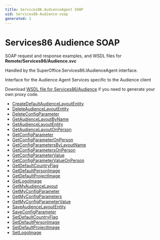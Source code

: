 ```yaml
---
title: Services86.AudienceAgent SOAP
uid: Services86-Audience-soap
generated: 1
---
```


# Services86 Audience SOAP

SOAP request and response examples, and WSDL files for **Remote/Services86/Audience.svc**

Handled by the <see cref="T:SuperOffice.Services86.IAudienceAgent">SuperOffice.Services86.IAudienceAgent</see> interface.

Interface for the Audience Agent
Services specific to the Audience client

Download [WSDL file for Services86/Audience](../Services86-Audience.md) if you need to generate your own proxy code.

* [CreateDefaultAudienceLayoutEntity](CreateDefaultAudienceLayoutEntity.md)
* [DeleteAudienceLayoutEntity](DeleteAudienceLayoutEntity.md)
* [DeleteConfigParameter](DeleteConfigParameter.md)
* [GetAudienceLayoutByName](GetAudienceLayoutByName.md)
* [GetAudienceLayoutEntity](GetAudienceLayoutEntity.md)
* [GetAudienceLayoutOnPerson](GetAudienceLayoutOnPerson.md)
* [GetConfigParameter](GetConfigParameter.md)
* [GetConfigParameterOnPerson](GetConfigParameterOnPerson.md)
* [GetConfigParametersByLayoutName](GetConfigParametersByLayoutName.md)
* [GetConfigParametersOnPerson](GetConfigParametersOnPerson.md)
* [GetConfigParameterValue](GetConfigParameterValue.md)
* [GetConfigParameterValueOnPerson](GetConfigParameterValueOnPerson.md)
* [GetDefaultCountryFlag](GetDefaultCountryFlag.md)
* [GetDefaultPersonImage](GetDefaultPersonImage.md)
* [GetDefaultProjectImage](GetDefaultProjectImage.md)
* [GetLogoImage](GetLogoImage.md)
* [GetMyAudienceLayout](GetMyAudienceLayout.md)
* [GetMyConfigParameter](GetMyConfigParameter.md)
* [GetMyConfigParameters](GetMyConfigParameters.md)
* [GetMyConfigParameterValue](GetMyConfigParameterValue.md)
* [SaveAudienceLayoutEntity](SaveAudienceLayoutEntity.md)
* [SaveConfigParameter](SaveConfigParameter.md)
* [SetDefaultCountryFlag](SetDefaultCountryFlag.md)
* [SetDefaultPersonImage](SetDefaultPersonImage.md)
* [SetDefaultProjectImage](SetDefaultProjectImage.md)
* [SetLogoImage](SetLogoImage.md)
